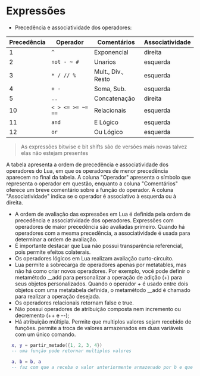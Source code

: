# Expressões
- Precedência e associatividade dos operadores:

| Precedência | Operador | Comentários | Associatividade |
| ----------- | ---------- | -------------------- | --------------- |
| 1 | `^` | Exponencial | direita |
| 2 | `not - ~ #` | Unarios | esquerda |
| 3 | `* / // %` | Mult., Div., Resto | esquerda |
| 4 | `+ -` | Soma, Sub. | esquerda |
| 5 | `..` | Concatenação | direita |
|10 | `< > <= >= ~= ==` | Relacionais | esquerda |
|11 | `and` | E Lógico | esquerda |
|12 | `or` | Ou Lógico | esquerda |

> As expressões bitwise e bit shifts são de versões mais novas talvez elas não estejam presentes

A tabela apresenta a ordem de precedência e associatividade dos operadores do Lua, em que os operadores de menor precedência aparecem no final da tabela. 
A coluna "Operador" apresenta o símbolo que representa o operador em questão, enquanto a coluna "Comentários" oferece um breve comentário sobre a função do operador. 
A coluna "Associatividade" indica se o operador é associativo à esquerda ou à direita.

- A ordem de avaliação das expressões em Lua é definida pela ordem de precedência e associatividade dos operadores. Expressões com operadores de maior precedência são avaliadas primeiro. Quando há operadores com a mesma precedência, a associatividade é usada para determinar a ordem de avaliação.
- É importante destacar que Lua não possui transparência referencial, pois permite efeitos colaterais. 
- Os operadores lógicos em Lua realizam avaliação curto-circuito.
- Lua permite a sobrecarga de operadores apenas por metatables, mas não há como criar novos operadores.
Por exemplo, você pode definir o metamétodo __add para personalizar a operação de adição (+) para seus objetos personalizados. Quando o operador + é usado entre dois objetos com uma metatabela definida, o metamétodo __add é chamado para realizar a operação desejada.
- Os operadores relacionais retornam false e true.
- Não possui operadores de atribuição composta nem incremento ou decremento (++ e --);
- Há atribuição múltipla. Permite que multiplos valores sejam recebido de funções. permite a troca de valores armazenados em duas variáveis com um único comando.
```lua
  x, y = partir_metade({1, 2, 3, 4})
  -- uma função pode retornar multiplos valores

  a, b = b, a
  -- faz com que a receba o valor anteriormente armazenado por b e que b receba o valor anteriormente armazenado por a, sem necessidade de variáveis temporárias.
```
